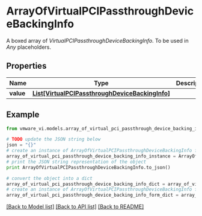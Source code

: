 # ArrayOfVirtualPCIPassthroughDeviceBackingInfo

A boxed array of *VirtualPCIPassthroughDeviceBackingInfo*. To be used in *Any* placeholders. 

## Properties
Name | Type | Description | Notes
------------ | ------------- | ------------- | -------------
**value** | [**List[VirtualPCIPassthroughDeviceBackingInfo]**](VirtualPCIPassthroughDeviceBackingInfo.md) |  | 

## Example

```python
from vmware_vi.models.array_of_virtual_pci_passthrough_device_backing_info import ArrayOfVirtualPCIPassthroughDeviceBackingInfo

# TODO update the JSON string below
json = "{}"
# create an instance of ArrayOfVirtualPCIPassthroughDeviceBackingInfo from a JSON string
array_of_virtual_pci_passthrough_device_backing_info_instance = ArrayOfVirtualPCIPassthroughDeviceBackingInfo.from_json(json)
# print the JSON string representation of the object
print ArrayOfVirtualPCIPassthroughDeviceBackingInfo.to_json()

# convert the object into a dict
array_of_virtual_pci_passthrough_device_backing_info_dict = array_of_virtual_pci_passthrough_device_backing_info_instance.to_dict()
# create an instance of ArrayOfVirtualPCIPassthroughDeviceBackingInfo from a dict
array_of_virtual_pci_passthrough_device_backing_info_form_dict = array_of_virtual_pci_passthrough_device_backing_info.from_dict(array_of_virtual_pci_passthrough_device_backing_info_dict)
```
[[Back to Model list]](../README.md#documentation-for-models) [[Back to API list]](../README.md#documentation-for-api-endpoints) [[Back to README]](../README.md)


